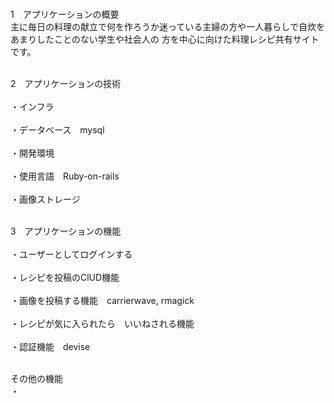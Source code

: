 <br>1　アプリケーションの概要</br>
主に毎日の料理の献立で何を作ろうか迷っている主婦の方や一人暮らしで自炊をあまりしたことのない学生や社会人の
方を中心に向けた料理レシピ共有サイトです。

<br>2　アプリケーションの技術</br>
<br>・インフラ</br>
<br>・データベース　mysql</br>
<br>・開発環境</br>
<br>・使用言語　Ruby-on-rails</br>
<br>・画像ストレージ</br>

<br>3　アプリケーションの機能</br>
<br>・ユーザーとしてログインする</br>
<br>・レシピを投稿のClUD機能</br>
<br>・画像を投稿する機能　carrierwave, rmagick</br>
<br>・レシピが気に入られたら　いいねされる機能</br>
<br>・認証機能　devise</br>
 
 <br>その他の機能</br>
 ・
 




